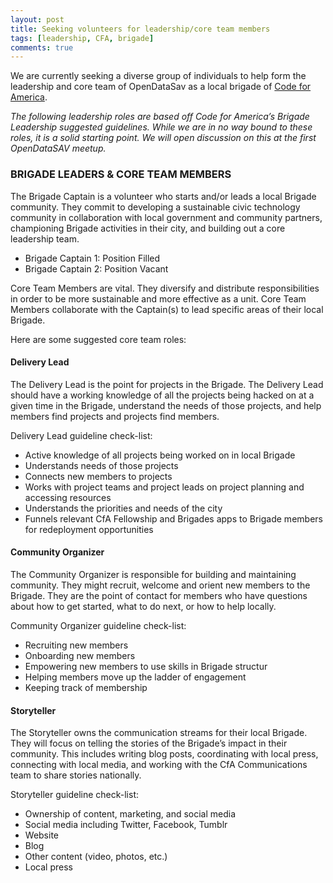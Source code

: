 ```yaml
---
layout: post
title: Seeking volunteers for leadership/core team members
tags: [leadership, CFA, brigade]
comments: true
---
```


We are currently seeking a diverse group of individuals to help form the leadership and core team of OpenDataSav as a local brigade of [Code for America](http://codeforamerica.org).

*The following leadership roles are based off Code for America’s Brigade Leadership suggested guidelines. While we are in no way bound to these roles, it is a solid starting point. We will open discussion on this at the first OpenDataSAV meetup.*


### BRIGADE LEADERS & CORE TEAM MEMBERS
The Brigade Captain is a volunteer who starts and/or leads a local Brigade community. They commit to developing a sustainable civic technology community in collaboration with local government and community partners, championing Brigade activities in their city, and building out a core leadership team. 

+ Brigade Captain 1: Position Filled
+ Brigade Captain 2: Position Vacant

Core Team Members are vital. They diversify and distribute responsibilities in order to be more sustainable and more effective as a unit. Core Team Members collaborate with the Captain(s) to lead specific areas of their local Brigade.

Here are some suggested core team roles:


#### Delivery Lead 
The Delivery Lead is the point for projects in the Brigade. The Delivery Lead should have a working knowledge of all the projects being hacked on at a given time in the Brigade, understand the needs of those projects, and help members find projects and projects find members.

Delivery Lead guideline check-list: 

+ Active knowledge of all projects being worked on in local Brigade
+ Understands needs of those projects
+ Connects new members to projects
+ Works with project teams and project leads on project planning and accessing resources
+ Understands the priorities and needs of the city
+ Funnels relevant CfA Fellowship and Brigades apps to Brigade members for redeployment opportunities


#### Community Organizer
The Community Organizer is responsible for building and maintaining community. They might recruit, welcome and orient new members to the Brigade. They are the point of contact for members who have questions about how to get started, what to do next, or how to help locally. 

Community Organizer guideline check-list:

+ Recruiting new members
+ Onboarding new members
+ Empowering new members to use skills in Brigade structur
+ Helping members move up the ladder of engagement
+ Keeping track of membership


#### Storyteller
The Storyteller owns the communication streams for their local Brigade. They will focus on telling the stories of the Brigade’s impact in their community. This includes writing blog posts, coordinating with local press, connecting with local media, and working with the CfA Communications team to share stories nationally. 

Storyteller guideline check-list: 

+ Ownership of content, marketing, and social media
+ Social media including Twitter, Facebook, Tumblr
+ Website
+ Blog
+ Other content (video, photos, etc.)
+ Local press
